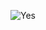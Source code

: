 ![Yes](https://user-images.githubusercontent.com/107434580/208015793-3ba999d1-c1b5-4e8e-bf14-0209f97650b7.png)
